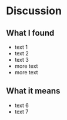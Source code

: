 # Discussion

## What I found

- text 1
- text 2
- text 3
- more text
- more text

## What it means

- text 6
- text 7

